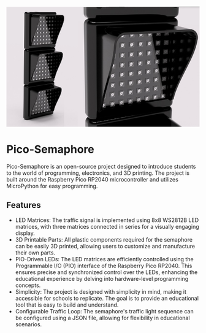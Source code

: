![schema](https://github.com/Vitaris/Pico-Semaphore/blob/main/pics/Pico%20Semaphore.jpg)
# Pico-Semaphore

Pico-Semaphore is an open-source project designed to introduce students to the world of programming, electronics, and 3D printing. The project is built around the Raspberry Pico RP2040 microcontroller and utilizes MicroPython for easy programming.

## Features
* LED Matrices: The traffic signal is implemented using 8x8 WS2812B LED matrices, with three matrices connected in series for a visually engaging display.
* 3D Printable Parts: All plastic components required for the semaphore can be easily 3D printed, allowing users to customize and manufacture their own parts.
* PIO-Driven LEDs: The LED matrices are efficiently controlled using the Programmable I/O (PIO) interface of the Raspberry Pico RP2040. This ensures precise and synchronized control over the LEDs, enhancing the educational experience by delving into hardware-level programming concepts.
* Simplicity: The project is designed with simplicity in mind, making it accessible for schools to replicate. The goal is to provide an educational tool that is easy to build and understand.
* Configurable Traffic Loop: The semaphore's traffic light sequence can be configured using a JSON file, allowing for flexibility in educational scenarios.
